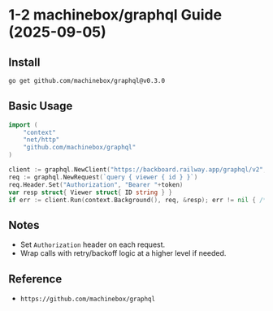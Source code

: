 # 1-2 machinebox/graphql Guide (2025-09-05)

## Install
```bash
go get github.com/machinebox/graphql@v0.3.0
```

## Basic Usage
```go
import (
	"context"
	"net/http"
	"github.com/machinebox/graphql"
)

client := graphql.NewClient("https://backboard.railway.app/graphql/v2", &http.Client{})
req := graphql.NewRequest(`query { viewer { id } }`)
req.Header.Set("Authorization", "Bearer "+token)
var resp struct{ Viewer struct{ ID string } }
if err := client.Run(context.Background(), req, &resp); err != nil { /* handle */ }
```

## Notes
- Set `Authorization` header on each request.
- Wrap calls with retry/backoff logic at a higher level if needed.

## Reference
- `https://github.com/machinebox/graphql`

